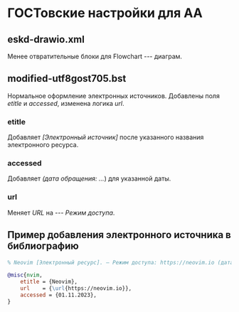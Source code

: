 # ГОСТовские настройки для АА

## eskd-drawio.xml
Менее отвратительные блоки для Flowchart --- диаграм.

## modified-utf8gost705.bst
Нормальное оформление электронных источников.
Добавлены поля *etitle* и *accessed*, изменена логика *url*.

### etitle
Добавляет *[Электронный источник]* после указанного названия электронного ресурса.

### accessed
Добавляет *(дата обращения: ...*) для указанной даты.

### url
Меняет *URL* на *--- Режим доступа*.

## Пример добавления электронного источника в библиографию
```bib
% Neovim [Электронный ресурс]. — Режим доступа: https://neovim.io (дата обращения: 01.11.2023).

@misc{nvim,
	etitle = {Neovim},
	url    = {\url{https://neovim.io}},
    accessed = {01.11.2023},
}
```

